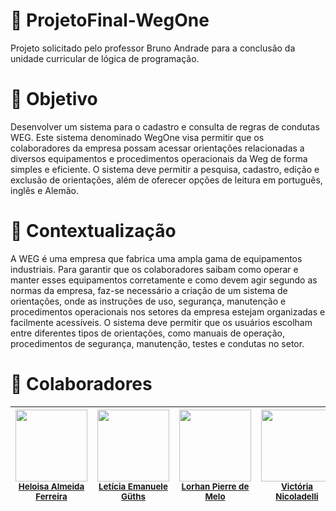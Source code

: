 #  📌 ProjetoFinal-WegOne

Projeto solicitado pelo professor Bruno Andrade para a conclusão da unidade curricular de lógica de programação.

# 🎯 Objetivo 

Desenvolver um sistema para o cadastro e consulta de regras de condutas WEG. Este sistema denominado WegOne visa permitir que os colaboradores da empresa possam acessar orientações relacionadas a diversos equipamentos e procedimentos operacionais da Weg de forma simples e eficiente. O sistema deve permitir a pesquisa, cadastro, edição e exclusão de orientações, além de oferecer opções de leitura em português, inglês e Alemão.

# 📑 Contextualização

A WEG é uma empresa que fabrica uma ampla gama de equipamentos industriais. Para garantir que os colaboradores saibam como operar e manter esses equipamentos corretamente e como devem agir segundo as normas da empresa, faz-se necessário a criação de um sistema de orientações, onde as instruções de uso, segurança, manutenção e procedimentos operacionais nos setores da empresa estejam organizadas e facilmente acessíveis. O sistema deve permitir que os usuários escolham entre diferentes tipos de orientações, como manuais de operação, procedimentos de segurança, manutenção, testes e condutas no setor.

# 👥 Colaboradores

| <img loading="lazy" src="https://avatars.githubusercontent.com/u/197680052?v=4" width="115"><br><sub><a href="https://github.com/heloo86">Heloisa Almeida Ferreira</a><br></sub> | <img loading="lazy" src="https://avatars.githubusercontent.com/u/197679708?v=4" width="115"><br><sub><a href="https://github.com/leticiaguths">Letícia Emanuele Güths</a><br></sub> | <img loading="lazy" src="" width="115"><br><sub><a href="https://github.com/LorhanPierre">Lorhan Pierre de Melo</a><br></sub> | <img loading="lazy" src="" width="115"><br><sub><a href="https://github.com/vic376">Victória Nicoladelli</a><br></sub> |
| :---: | :---: | :---: | :---: |
